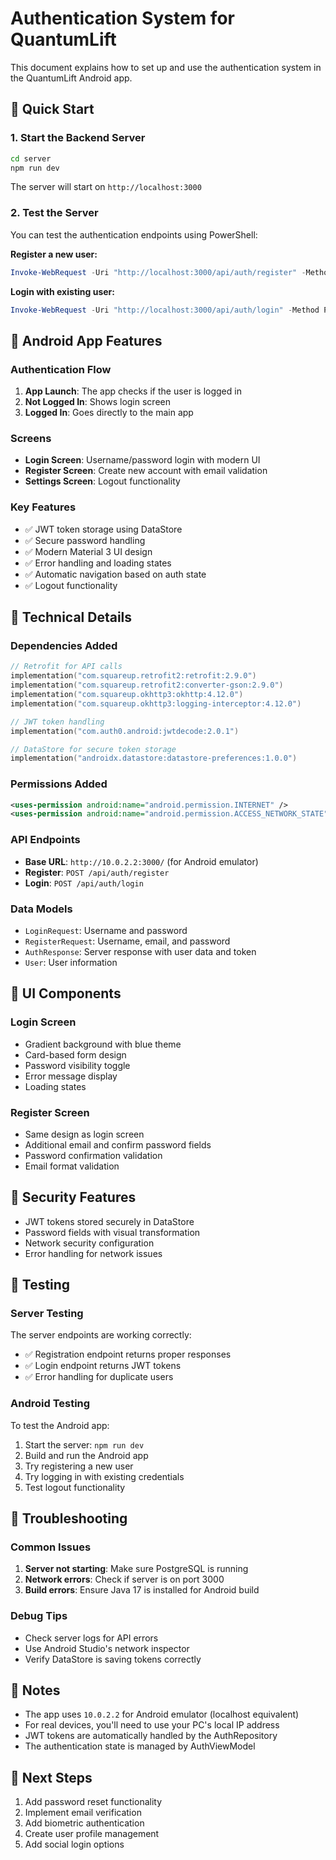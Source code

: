 # Authentication System for QuantumLift

This document explains how to set up and use the authentication system in the QuantumLift Android app.

## 🚀 Quick Start

### 1. Start the Backend Server

```bash
cd server
npm run dev
```

The server will start on `http://localhost:3000`

### 2. Test the Server

You can test the authentication endpoints using PowerShell:

**Register a new user:**
```powershell
Invoke-WebRequest -Uri "http://localhost:3000/api/auth/register" -Method POST -ContentType "application/json" -Body '{"username":"testuser","email":"test@example.com","password":"password123"}'
```

**Login with existing user:**
```powershell
Invoke-WebRequest -Uri "http://localhost:3000/api/auth/login" -Method POST -ContentType "application/json" -Body '{"username":"testuser","password":"password123"}'
```

## 📱 Android App Features

### Authentication Flow

1. **App Launch**: The app checks if the user is logged in
2. **Not Logged In**: Shows login screen
3. **Logged In**: Goes directly to the main app

### Screens

- **Login Screen**: Username/password login with modern UI
- **Register Screen**: Create new account with email validation
- **Settings Screen**: Logout functionality

### Key Features

- ✅ JWT token storage using DataStore
- ✅ Secure password handling
- ✅ Modern Material 3 UI design
- ✅ Error handling and loading states
- ✅ Automatic navigation based on auth state
- ✅ Logout functionality

## 🔧 Technical Details

### Dependencies Added

```kotlin
// Retrofit for API calls
implementation("com.squareup.retrofit2:retrofit:2.9.0")
implementation("com.squareup.retrofit2:converter-gson:2.9.0")
implementation("com.squareup.okhttp3:okhttp:4.12.0")
implementation("com.squareup.okhttp3:logging-interceptor:4.12.0")

// JWT token handling
implementation("com.auth0.android:jwtdecode:2.0.1")

// DataStore for secure token storage
implementation("androidx.datastore:datastore-preferences:1.0.0")
```

### Permissions Added

```xml
<uses-permission android:name="android.permission.INTERNET" />
<uses-permission android:name="android.permission.ACCESS_NETWORK_STATE" />
```

### API Endpoints

- **Base URL**: `http://10.0.2.2:3000/` (for Android emulator)
- **Register**: `POST /api/auth/register`
- **Login**: `POST /api/auth/login`

### Data Models

- `LoginRequest`: Username and password
- `RegisterRequest`: Username, email, and password
- `AuthResponse`: Server response with user data and token
- `User`: User information

## 🎨 UI Components

### Login Screen
- Gradient background with blue theme
- Card-based form design
- Password visibility toggle
- Error message display
- Loading states

### Register Screen
- Same design as login screen
- Additional email and confirm password fields
- Password confirmation validation
- Email format validation

## 🔐 Security Features

- JWT tokens stored securely in DataStore
- Password fields with visual transformation
- Network security configuration
- Error handling for network issues

## 🧪 Testing

### Server Testing
The server endpoints are working correctly:
- ✅ Registration endpoint returns proper responses
- ✅ Login endpoint returns JWT tokens
- ✅ Error handling for duplicate users

### Android Testing
To test the Android app:
1. Start the server: `npm run dev`
2. Build and run the Android app
3. Try registering a new user
4. Try logging in with existing credentials
5. Test logout functionality

## 🚨 Troubleshooting

### Common Issues

1. **Server not starting**: Make sure PostgreSQL is running
2. **Network errors**: Check if server is on port 3000
3. **Build errors**: Ensure Java 17 is installed for Android build

### Debug Tips

- Check server logs for API errors
- Use Android Studio's network inspector
- Verify DataStore is saving tokens correctly

## 📝 Notes

- The app uses `10.0.2.2` for Android emulator (localhost equivalent)
- For real devices, you'll need to use your PC's local IP address
- JWT tokens are automatically handled by the AuthRepository
- The authentication state is managed by AuthViewModel

## 🔄 Next Steps

1. Add password reset functionality
2. Implement email verification
3. Add biometric authentication
4. Create user profile management
5. Add social login options 